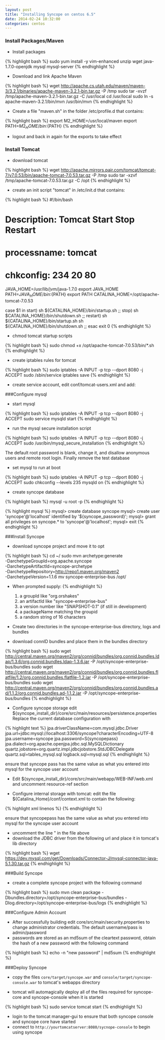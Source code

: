 ```yaml
---
layout: post
title: "Installing Syncope on centos 6.5"
date: 2014-02-24 10:32:00
categories: centos
---
```


### Install Packages/Maven
- Install packages

{% highlight bash %}
sudo yum install -y vim-enhanced unzip wget java-1.7.0-openjdk mysql mysql-server 
{% endhighlight %}

- Download and link Apache Maven

{% highlight bash %}
wget http://apache.cs.utah.edu/maven/maven-3/3.2.1/binaries/apache-maven-3.2.1-bin.tar.gz -P /tmp
sudo tar -xvzf /tmp/apache-maven-3.2.1-bin.tar.gz -C /usr/local
cd /usr/local
sudo ln -s apache-maven-3.2.1/bin/mvn /usr/bin/mvn
{% endhighlight %}

- Create a file "maven.sh" in the folder /etc/profile.d that contains:

{% highlight bash %}
export M2_HOME=/usr/local/maven
export PATH=${M2_HOME}/bin:${PATH}
{% endhighlight %}

- logout and back in again for the exports to take effect

### Install Tomcat

- download tomcat

{% highlight bash %}
wget http://apache.mirrors.pair.com/tomcat/tomcat-7/v7.0.53/bin/apache-tomcat-7.0.53.tar.gz -P /tmp
sudo tar -xzvf /tmp/apache-tomcat-7.0.53.tar.gz -C /opt
{% endhighlight %}

- create an init script "tomcat" in /etc/init.d that contains:

{% highlight bash %}
#!/bin/bash
# Description: Tomcat Start Stop Restart
# processname: tomcat
# chkconfig: 234 20 80
JAVA_HOME=/usr/lib/jvm/java-1.7.0
export JAVA_HOME
PATH=${JAVA_HOME}/bin:${PATH}
export PATH
CATALINA_HOME=/opt/apache-tomcat-7.0.53

case $1 in
start)
sh ${CATALINA_HOME}/bin/startup.sh
;;
stop)
sh $CATALINA_HOME}/bin/shutdown.sh
;;
restart)
sh ${CATALINA_HOME}/bin/startup.sh
sh ${CATALINA_HOME}/bin/shutdown.sh
;;
esac
exit 0
{% endhighlight %}


- chmod tomcat startup scripts


{% highlight bash %}
sudo chmod +x /opt/apache-tomcat-7.0.53/bin/*.sh
{% endhighlight %}

- create iptables rules for tomcat

{% highlight bash %}
sudo iptables -A INPUT -p tcp --dport 8080 -j ACCEPT
sudo /sbin/service iptables save
{% endhighlight %}


- create service account, edit conf/tomcat-users.xml and add:

<role rolename="admin-gui" />
<user username="admin" password="${PASSWORD}" roles="manager-gui,admin-gui" />

###Configure mysql
- start mysql

{% highlight bash %}
sudo iptables -A INPUT -p tcp --dport 8080 -j ACCEPT
sudo service mysqld start
{% endhighlight %}

- run the mysql secure installation script

{% highlight bash %}
sudo iptables -A INPUT -p tcp --dport 8080 -j ACCEPT
sudo /usr/bin/mysql_secure_installation
{% endhighlight %}

The default root password is blank, change it, and disallow anonymous users and remote root login. Finally remove the test database

- set mysql to run at boot

{% highlight bash %}
sudo iptables -A INPUT -p tcp --dport 8080 -j ACCEPT
sudo chkconfig --levels 235 mysqld on
{% endhighlight %}

- create syncope database

{% highlight bash %}
mysql -u root -p
{% endhighlight %}

{% highlight mysql %}
mysql> create database syncope
mysql> create user 'syncope'@'localhost' identified by '${syncope_password}';
mysql> grant all privileges on syncope.* to 'syncope'@'localhost';
mysql> exit
{% endhighlight %}

###Install Syncope
- download syncope project and move it to opt

{% highlight bash %}
cd ~/
sudo mvn archetype:generate \
-DarchetypeGroupId=org.apache.syncope \
-DarchetypeArtifactId=syncope-archetype \
-DarchetypeRepository=http://repo1.maven.org/maven2 \
-DarchetypeVersion=1.1.6
mv syncope-enterprise-bus /opt/
- When prompted supply:
{% endhighlight %}


    1. a groupId like "org.orshakes" 
    2. an artifactId like "syncope-enterprise-bus" 
    3. a version number like "SNAPSHOT-0.1" (if still in development)
    4. a packageName matching the groupid
    5. a random string of 16 characters


- Create two directories in the syncope-enterprise-bus directory, logs and bundles

- download connID bundles and place them in the bundles directory

{% highlight bash %}
sudo wget http://central.maven.org/maven2/org/connid/bundles/org.connid.bundles.ldap/1.3.6/org.connid.bundles.ldap-1.3.6.jar -P /opt/syncope-enterprise-bus/bundles
sudo wget http://central.maven.org/maven2/org/connid/bundles/org.connid.bundles.flatfile/1.2/org.connid.bundles.flatfile-1.2.jar -P /opt/syncope-enterprise-bus/bundles
sudo wget http://central.maven.org/maven2/org/connid/bundles/org.connid.bundles.ad/1.1.2/org.connid.bundles.ad-1.1.2.jar -P /opt/syncope-enterprise-bus/bundles
{% endhighlight %}

- Configure syncope storage edit ${syncope_install_dir}/core/src/main/resources/persistence.properties Replace the current database configuration with

{% highlight text %}
jpa.driverClassName=com.mysql.jdbc.Driver
jpa.url=jdbc:mysql://localhost:3306/syncope?characterEncoding=UTF-8
jpa.username=syncope
jpa.password=S{syncopepass}
jpa.dialect=org.apache.openjpa.jdbc.sql.MySQLDictionary
quartz.jobstore=org.quartz.impl.jdbcjobstore.StdJDBCDelegate
quartz.sql=tables_mysql.sql
logback.sql=mysql.sql
{% endhighlight %}

ensure that syncope pass has the same value as what you entered into mysql for the syncope user account

- Edit ${syncope_install_dir}/core/src/main/webapp/WEB-INF/web.xml and uncomment resource-ref section

- Configure internal storage with tomcat: edit the file ${Catalina_Home}/conf/context.xml to contain the following:

{% highlight xml linenos %}
<Resource name="jdbc/syncopeDataSource" auth="Container"
type="javax.sql.DataSource"
factory="org.apache.tomcat.jdbc.pool.DataSourceFactory"
testWhileIdle="true" testOnBorrow="true" testOnReturn="true"
validationQuery="SELECT 1" validationInterval="30000"
maxActive="50" minIdle="2" maxWait="10000" initialSize="2"
removeAbandonedTimeout="20000" removeAbandoned="true"
logAbandoned="true" suspectTimeout="20000"
timeBetweenEvictionRunsMillis="5000" minEvictableIdleTimeMillis="5000"
jdbcInterceptors="org.apache.tomcat.jdbc.pool.interceptor.ConnectionState;
org.apache.tomcat.jdbc.pool.interceptor.StatementFinalizer"
username="syncope" password="${syncopepass}"
driverClassName="com.mysql.jdbc.Driver"
url="jdbc:mysql://localhost:3306/syncope?characterEncoding=UTF-8"/>
{% endhighlight %}

ensure that syncopepass has the same value as what you entered into mysql for the syncope user account

- uncomment the line "<Manager pathname= "" /> in the file above
- download the JDBC driver from the following url and place it in tomcat's lib directory

{% highlight bash %}
wget https://dev.mysql.com/get/Downloads/Connector-J/mysql-connector-java-5.1.30.tar.gz
{% endhighlight %}

###Build Syncope

- create a complete syncope project with the following command

{% highlight bash %}
sudo mvn clean package -Dbundles.directory=/opt/syncope-enterprise-bus/bundles -Dlog.directory=/opt/syncope-enterprise-bus/logs
{% endhighlight %}

###Configure Admin Account

- After successfully building edit core/src/main/security.properties to change administrator credentials. The default username/pass is admin/password
- passwords are stored as an md5sum of the cleartext password, obtain the hash of a new password with the following command

{% highlight bash %}
echo -n "new password" | md5sum
{% endhighlight %}

###Deploy Syncope

- copy the files `core/target/syncope.war` and `console/target/syncope-console.war` to tomcat's webapps directory

- tomcat will automagically deploy all of the files required for syncope-core and syncope-console when it is started

{% highlight bash %}
sudo service tomcat start
{% endhighlight %}

- login to the tomcat manager-gui to ensure that both syncope console and syncope core have started
- connect to `http://yourtomcatserver:8080/sycnope-console` to begin using syncope

